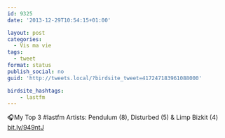 ```yaml
---
id: 9325
date: '2013-12-29T10:54:15+01:00'

layout: post
categories:
  - Vis ma vie
tags:
  - tweet
format: status
publish_social: no
guid: 'http://tweets.local/?birdsite_tweet=417247183961088000'

birdsite_hashtags:
    - lastfm
---
```


🎧My Top 3 #lastfm Artists: Pendulum (8), Disturbed (5) &amp; Limp Bizkit (4) [bit.ly/949ntJ](http://bit.ly/949ntJ)